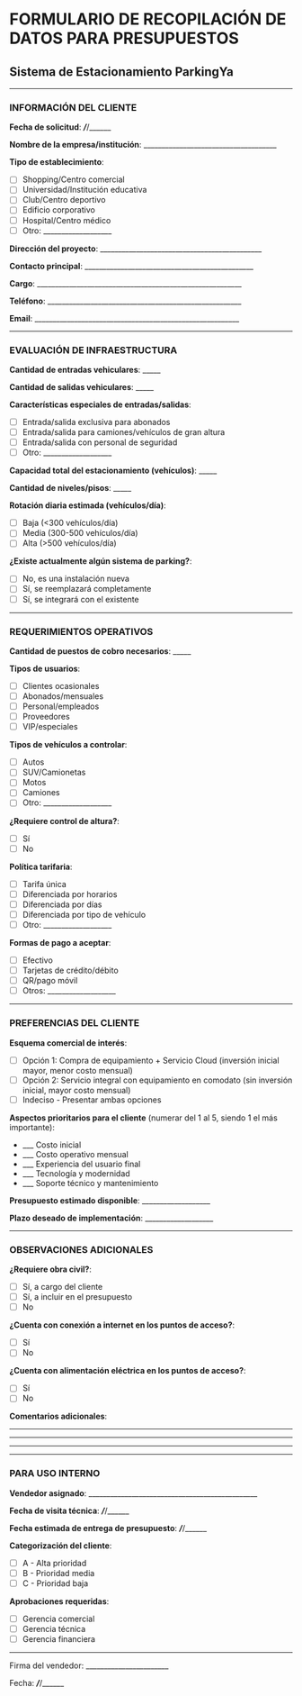 # FORMULARIO DE RECOPILACIÓN DE DATOS PARA PRESUPUESTOS
## Sistema de Estacionamiento ParkingYa

---

### INFORMACIÓN DEL CLIENTE

**Fecha de solicitud**: ___/___/______

**Nombre de la empresa/institución**: _____________________________________

**Tipo de establecimiento**:
- [ ] Shopping/Centro comercial
- [ ] Universidad/Institución educativa
- [ ] Club/Centro deportivo
- [ ] Edificio corporativo
- [ ] Hospital/Centro médico
- [ ] Otro: ___________________

**Dirección del proyecto**: _____________________________________________

**Contacto principal**: _______________________________________________

**Cargo**: _________________________________________________________

**Teléfono**: ______________________________________________________

**Email**: _________________________________________________________

---

### EVALUACIÓN DE INFRAESTRUCTURA

**Cantidad de entradas vehiculares**: _____

**Cantidad de salidas vehiculares**: _____

**Características especiales de entradas/salidas**:
- [ ] Entrada/salida exclusiva para abonados
- [ ] Entrada/salida para camiones/vehículos de gran altura
- [ ] Entrada/salida con personal de seguridad
- [ ] Otro: ___________________

**Capacidad total del estacionamiento (vehículos)**: _____

**Cantidad de niveles/pisos**: _____

**Rotación diaria estimada (vehículos/día)**:
- [ ] Baja (<300 vehículos/día)
- [ ] Media (300-500 vehículos/día)
- [ ] Alta (>500 vehículos/día)

**¿Existe actualmente algún sistema de parking?**:
- [ ] No, es una instalación nueva
- [ ] Sí, se reemplazará completamente
- [ ] Sí, se integrará con el existente

---

### REQUERIMIENTOS OPERATIVOS

**Cantidad de puestos de cobro necesarios**: _____

**Tipos de usuarios**:
- [ ] Clientes ocasionales
- [ ] Abonados/mensuales
- [ ] Personal/empleados
- [ ] Proveedores
- [ ] VIP/especiales

**Tipos de vehículos a controlar**:
- [ ] Autos
- [ ] SUV/Camionetas
- [ ] Motos
- [ ] Camiones
- [ ] Otro: ___________________

**¿Requiere control de altura?**:
- [ ] Sí
- [ ] No

**Política tarifaria**:
- [ ] Tarifa única
- [ ] Diferenciada por horarios
- [ ] Diferenciada por días
- [ ] Diferenciada por tipo de vehículo
- [ ] Otro: ___________________

**Formas de pago a aceptar**:
- [ ] Efectivo
- [ ] Tarjetas de crédito/débito
- [ ] QR/pago móvil
- [ ] Otros: ___________________

---

### PREFERENCIAS DEL CLIENTE

**Esquema comercial de interés**:
- [ ] Opción 1: Compra de equipamiento + Servicio Cloud (inversión inicial mayor, menor costo mensual)
- [ ] Opción 2: Servicio integral con equipamiento en comodato (sin inversión inicial, mayor costo mensual)
- [ ] Indeciso - Presentar ambas opciones

**Aspectos prioritarios para el cliente** (numerar del 1 al 5, siendo 1 el más importante):
- ___ Costo inicial
- ___ Costo operativo mensual
- ___ Experiencia del usuario final
- ___ Tecnología y modernidad
- ___ Soporte técnico y mantenimiento

**Presupuesto estimado disponible**: ___________________

**Plazo deseado de implementación**: ___________________

---

### OBSERVACIONES ADICIONALES

**¿Requiere obra civil?**:
- [ ] Sí, a cargo del cliente
- [ ] Sí, a incluir en el presupuesto
- [ ] No

**¿Cuenta con conexión a internet en los puntos de acceso?**:
- [ ] Sí
- [ ] No

**¿Cuenta con alimentación eléctrica en los puntos de acceso?**:
- [ ] Sí
- [ ] No

**Comentarios adicionales**:

_______________________________________________________________________

_______________________________________________________________________

_______________________________________________________________________

---

### PARA USO INTERNO

**Vendedor asignado**: _______________________________________________

**Fecha de visita técnica**: ___/___/______

**Fecha estimada de entrega de presupuesto**: ___/___/______

**Categorización del cliente**:
- [ ] A - Alta prioridad
- [ ] B - Prioridad media
- [ ] C - Prioridad baja

**Aprobaciones requeridas**:
- [ ] Gerencia comercial
- [ ] Gerencia técnica
- [ ] Gerencia financiera

---

Firma del vendedor: _______________________

Fecha: ___/___/______
